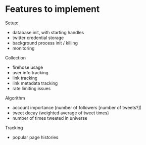 # Features to implement

Setup:
  - database init, with starting handles
  - twitter credential storage
  - background process init / killing
  - monitoring

Collection
  - firehose usage
  - user info tracking
  - link tracking
  - link metadata tracking
  - rate limiting issues

Algorithm
  - account importance (number of followers [number of tweets?])
  - tweet decay (weighted average of tweet times)
  - number of times tweeted in universe

Tracking
  - popular page histories
